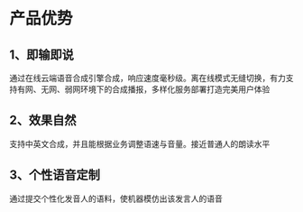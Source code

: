# 产品优势

## 1、即输即说
通过在线云端语音合成引擎合成，响应速度毫秒级。离在线模式无缝切换，有力支持有网、无网、弱网环境下的合成播报，多样化服务部署打造完美用户体验

## 2、效果自然
支持中英文合成，并且能根据业务调整语速与音量。接近普通人的朗读水平

## 3、个性语音定制
通过提交个性化发音人的语料，使机器模仿出该发言人的语音
